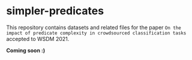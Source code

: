 # simpler-predicates

This repository contains datasets and related files for the paper `On the impact of predicate complexity in crowdsourced classification tasks` accepted to WSDM 2021.

**Coming soon :)**
